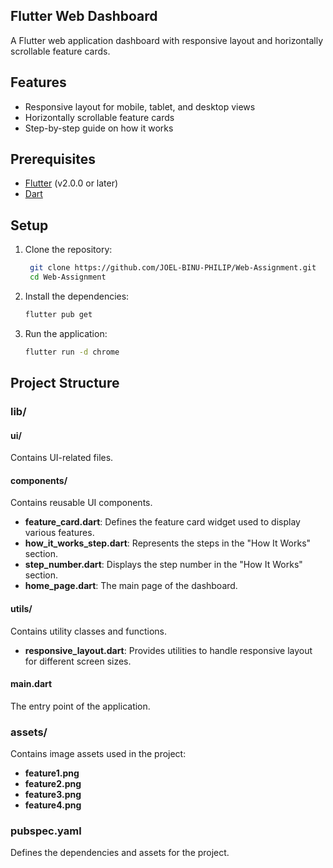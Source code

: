 ## Flutter Web Dashboard

A Flutter web application dashboard with responsive layout and horizontally scrollable feature cards.

## Features

- Responsive layout for mobile, tablet, and desktop views
- Horizontally scrollable feature cards
- Step-by-step guide on how it works

## Prerequisites

- [Flutter](https://flutter.dev/docs/get-started/install) (v2.0.0 or later)
- [Dart](https://dart.dev/get-dart)

## Setup

1. Clone the repository:

    ```sh
     git clone https://github.com/JOEL-BINU-PHILIP/Web-Assignment.git
     cd Web-Assignment
    ```

2. Install the dependencies:

    ```sh
    flutter pub get
    ```

3. Run the application:

    ```sh
    flutter run -d chrome
    ```

## Project Structure

### lib/
#### ui/
Contains UI-related files.

#### components/
Contains reusable UI components.
- **feature_card.dart**: Defines the feature card widget used to display various features.
- **how_it_works_step.dart**: Represents the steps in the "How It Works" section.
- **step_number.dart**: Displays the step number in the "How It Works" section.
- **home_page.dart**: The main page of the dashboard.

#### utils/
Contains utility classes and functions.
- **responsive_layout.dart**: Provides utilities to handle responsive layout for different screen sizes.

#### main.dart
The entry point of the application.

### assets/
Contains image assets used in the project:
- **feature1.png**
- **feature2.png**
- **feature3.png**
- **feature4.png**

### pubspec.yaml
Defines the dependencies and assets for the project.

